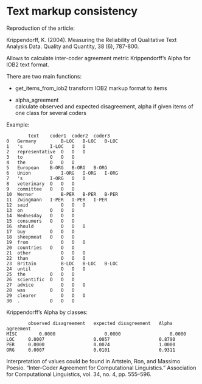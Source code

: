 # Text markup consistency


Reproduction of the article:

Krippendorff, K. (2004). Measuring the Reliability of Qualitative Text Analysis Data. Quality and Quantity, 38 (6), 787-800.

Allows to calculate inter-coder agreement metric Krippendorff’s Alpha for IOB2 text format.

There are two main functions:
 - get_items_from_iob2
 transform IOB2 markup format to items 
 
 - alpha_agreement  
 calculate observed and expected disagreement, alpha if given items of 
 one class for several coders
 
 Example:
```
 		text	coder1	coder2	coder3
0	Germany	        B-LOC	B-LOC	B-LOC
1	's	        I-LOC	O	O
2	representative	O	O	O
3	to	        O	O	O
4	the	        O	O	O
5	European	B-ORG	B-ORG	B-ORG
6	Union	        I-ORG	I-ORG	I-ORG
7	's	        I-ORG	O	O
8	veterinary	O	O	O
9	committee	O	O	O
10	Werner	        B-PER	B-PER	B-PER
11	Zwingmann	I-PER	I-PER	I-PER
12	said	        O	O	O
13	on	        O	O	O
14	Wednesday	O	O	O
15	consumers	O	O	O
16	should	        O	O	O
17	buy	        O	O	O
18	sheepmeat	O	O	O
19	from	        O	O	O
20	countries	O	O	O
21	other	        O	O	O
22	than	        O	O	O
23	Britain	        B-LOC	B-LOC	B-LOC
24	until	        O	O	O
25	the	        O	O	O
26	scientific	O	O	O
27	advice	        O	O	O
28	was	        O	O	O
29	clearer	        O	O	O
30	.	        O	O	O
```

Krippendorff’s Alpha by classes:
```
	    observed disagreement	expected disagreement	Alpha agreement
MISC	    0.0000	                0.0000	                0.0000
LOC	    0.0007	                0.0057	                0.8790
PER	    0.0000	                0.0074	                1.0000
ORG	    0.0007	                0.0101	                0.9311
```

Interpretation of values could be found in Artstein, Ron, and Massimo Poesio. “Inter-Coder Agreement for Computational Linguistics.” Association for Computational Linguistics, vol. 34, no. 4, pp. 555–596.
